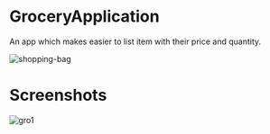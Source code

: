 # GroceryApplication
An app which makes easier to list item with their price and quantity.

![shopping-bag](https://user-images.githubusercontent.com/103645724/192130551-d7f1e641-75e8-4486-9752-0e6d4399ce06.png)

# Screenshots

![gro1](https://user-images.githubusercontent.com/103645724/192130605-377f668f-53c9-4787-bd1e-5616ff7d3b5e.png)

